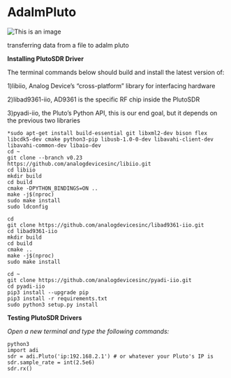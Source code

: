 # AdalmPluto
![This is an image](https://softei.com/wp-content/uploads/2020/10/ADALM-Pluto-1536x1186.jpg)

transferring data from a file to adalm pluto

**Installing PlutoSDR Driver**

The terminal commands below should build and install the latest version of:

1)libiio, Analog Device’s “cross-platform” library for interfacing hardware

2)libad9361-iio, AD9361 is the specific RF chip inside the PlutoSDR

3)pyadi-iio, the Pluto’s Python API, this is our end goal, but it depends on the previous two libraries
```
*sudo apt-get install build-essential git libxml2-dev bison flex libcdk5-dev cmake python3-pip libusb-1.0-0-dev libavahi-client-dev libavahi-common-dev libaio-dev
cd ~
git clone --branch v0.23 https://github.com/analogdevicesinc/libiio.git
cd libiio
mkdir build
cd build
cmake -DPYTHON_BINDINGS=ON ..
make -j$(nproc)
sudo make install
sudo ldconfig

cd 
git clone https://github.com/analogdevicesinc/libad9361-iio.git
cd libad9361-iio
mkdir build
cd build
cmake ..
make -j$(nproc)
sudo make install

cd ~
git clone https://github.com/analogdevicesinc/pyadi-iio.git
cd pyadi-iio
pip3 install --upgrade pip
pip3 install -r requirements.txt
sudo python3 setup.py install
```

**Testing PlutoSDR Drivers**

*Open a new terminal and type the following commands:*
```
python3
import adi
sdr = adi.Pluto('ip:192.168.2.1') # or whatever your Pluto's IP is
sdr.sample_rate = int(2.5e6)
sdr.rx()
```
